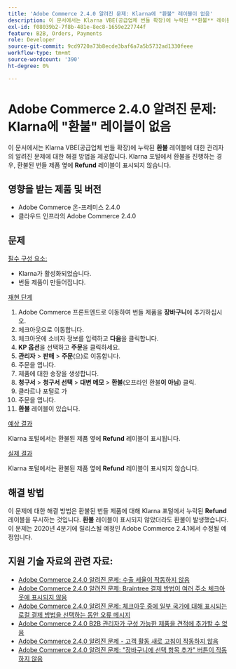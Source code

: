 ```yaml
---
title: 'Adobe Commerce 2.4.0 알려진 문제: Klarna에 "환불" 레이블이 없음'
description: 이 문서에서는 Klarna VBE(공급업체 번들 확장)에 누락된 **환불** 레이블에 대한 관리자의 알려진 문제에 대한 해결 방법을 제공합니다. Klarna 포털에서 환불을 진행할 때, **Refund** 라벨이 환불된 묶음 제품 옆에 표시되지 않는다.
exl-id: f08039b2-7f8b-481e-8ec8-1659e227744f
feature: B2B, Orders, Payments
role: Developer
source-git-commit: 9cd9720a73b8ecde3baf6a7a5b5732ad1330feee
workflow-type: tm+mt
source-wordcount: '390'
ht-degree: 0%

---
```


# Adobe Commerce 2.4.0 알려진 문제: Klarna에 &quot;환불&quot; 레이블이 없음

이 문서에서는 Klarna VBE(공급업체 번들 확장)에 누락된 **환불** 레이블에 대한 관리자의 알려진 문제에 대한 해결 방법을 제공합니다. Klarna 포털에서 환불을 진행하는 경우, 환불된 번들 제품 옆에 **Refund** 레이블이 표시되지 않습니다.

## 영향을 받는 제품 및 버전

* Adobe Commerce 온-프레미스 2.4.0
* 클라우드 인프라의 Adobe Commerce 2.4.0

## 문제

<u>필수 구성 요소:</u>

* Klarna가 활성화되었습니다.
* 번들 제품이 만들어집니다.

<u>재현 단계</u>

1. Adobe Commerce 프론트엔드로 이동하여 번들 제품을 **장바구니**&#x200B;에 추가하십시오.
1. 체크아웃으로 이동합니다.
1. 체크아웃에 소비자 정보를 입력하고 **다음**&#x200B;을 클릭합니다.
1. **KP 옵션**&#x200B;을 선택하고 **주문**&#x200B;을 클릭하세요.
1. **관리자** > **판매** > **주문**(으)로 이동합니다.
1. 주문을 엽니다.
1. 제품에 대한 송장을 생성합니다.
1. **청구서** > **청구서 선택** > **대변 메모** > **환불**(오프라인 환불&#x200B;**이 아님**) 클릭.
1. 클라르나 포털로 가
1. 주문을 엽니다.
1. **환불** 레이블이 있습니다.

<u>예상 결과</u>

Klarna 포털에서는 환불된 제품 옆에 **Refund** 레이블이 표시됩니다.

<u>실제 결과</u>

Klarna 포털에서는 환불된 제품 옆에 **Refund** 레이블이 표시되지 않습니다.

## 해결 방법

이 문제에 대한 해결 방법은 환불된 번들 제품에 대해 Klarna 포털에서 누락된 **Refund** 레이블을 무시하는 것입니다. **환불** 레이블이 표시되지 않았더라도 환불이 발생했습니다. 이 문제는 2020년 4분기에 릴리스될 예정인 Adobe Commerce 2.4.1에서 수정될 예정입니다.

## 지원 기술 자료의 관련 자료:

* [Adobe Commerce 2.4.0 알려진 문제: 수출 세율이 작동하지 않음](/help/troubleshooting/miscellaneous/magento-2-4-0-known-issue-export-tax-rates-does-not-work.md)
* [Adobe Commerce 2.4.0 알려진 문제: Braintree 결제 방법이 여러 주소 체크아웃에 표시되지 않음](/help/troubleshooting/payments/magento-2-4-0-braintree-not-in-multiple-addresses-checkout.md)
* [Adobe Commerce 2.4.0 알려진 문제: 체크아웃 중에 일부 국가에 대해 표시되는 로컬 결제 방법을 선택하는 동안 오류 메시지](/help/troubleshooting/payments/magento-2-4-0-checkout-error-selecting-local-payments.md)
* [Adobe Commerce 2.4.0 B2B 관리자가 구성 가능한 제품을 견적에 추가할 수 없음](/help/troubleshooting/miscellaneous/magento-2-4-0-b2b-admin-can-t-add-configurable-product-to-quote.md)
* [Adobe Commerce 2.4.0 알려진 문제 - 고객 활동 새로 고침이 작동하지 않음](/help/troubleshooting/miscellaneous/magento-2-4-0-refresh-on-customer-activities-does-not-work.md)
* [Adobe Commerce 2.4.0 알려진 문제: &quot;장바구니에 선택 항목 추가&quot; 버튼이 작동하지 않음](/help/troubleshooting/miscellaneous/magento-2-4-0-add-selections-to-my-cart-does-not-work.md)
